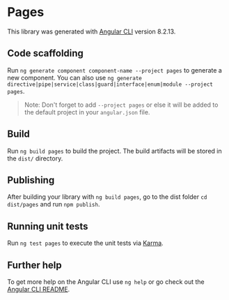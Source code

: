 # Pages

This library was generated with [Angular CLI](https://github.com/angular/angular-cli) version 8.2.13.

## Code scaffolding

Run `ng generate component component-name --project pages` to generate a new component. You can also use `ng generate directive|pipe|service|class|guard|interface|enum|module --project pages`.
> Note: Don't forget to add `--project pages` or else it will be added to the default project in your `angular.json` file. 

## Build

Run `ng build pages` to build the project. The build artifacts will be stored in the `dist/` directory.

## Publishing

After building your library with `ng build pages`, go to the dist folder `cd dist/pages` and run `npm publish`.

## Running unit tests

Run `ng test pages` to execute the unit tests via [Karma](https://karma-runner.github.io).

## Further help

To get more help on the Angular CLI use `ng help` or go check out the [Angular CLI README](https://github.com/angular/angular-cli/blob/master/README.md).
